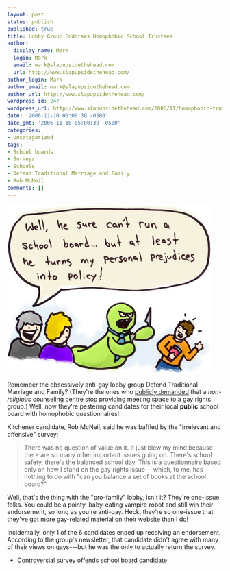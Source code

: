 ```yaml
---
layout: post
status: publish
published: true
title: Lobby Group Endorses Homophobic School Trustees
author:
  display_name: Mark
  login: Mark
  email: mark@slapupsidethehead.com
  url: http://www.slapupsidethehead.com/
author_login: Mark
author_email: mark@slapupsidethehead.com
author_url: http://www.slapupsidethehead.com/
wordpress_id: 247
wordpress_url: http://www.slapupsidethehead.com/2006/11/homophobic-trustees/
date: '2006-11-10 00:00:30 -0500'
date_gmt: '2006-11-10 05:00:30 -0500'
categories:
- Uncategorized
tags:
- School boards
- Surveys
- Schools
- Defend Traditional Marriage and Family
- Rob McNeil
comments: []
---
```

![School Board Monster](/wp-content/media/2006/11/school_board_monster.jpg)

Remember the obsessively anti-gay lobby group Defend Traditional Marriage and Family? (They're the ones who [publicly demanded](http://www.slapupsidethehead.com/2006/10/counseling-centre-attacked/ "Heaven forbid that gay people actually meet to discuss matters!") that a _non-religious_ counseling centre stop providing meeting space to a gay rights group.) Well, now they're pestering candidates for their local **public** school board with homophobic questionnaires!

Kitchener candidate, Rob McNeil, said he was baffled by the "irrelevant and offensive" survey:

> There was no question of value on it. It just blew my mind because there are so many other important issues going on. There's school safety, there's the balanced school day. This is a questionnaire based only on how I stand on the gay rights issue---which, to me, has nothing to do with "can you balance a set of books at the school board?"

Well, that's the thing with the "pro-family" lobby, isn't it? They're one-issue folks. You could be a pointy, baby-eating vampire robot and still win their endorsement, so long as you're anti-gay. Heck, they're so one-issue that they've got more gay-related material on their website than I do!

Incidentally, only 1 of the 6 candidates ended up receiving an endorsement. According to the group's newsletter, that candidate didn't agree with many of their views on gays---but he was the only to actually return the survey.

- [Controversial survey offends school board candidate](http://www.therecord.com/NASApp/cs/ContentServer?pagename=record/Layout/Article_Type1&c=Article&cid=1163026216615&call_pageid=1024322085509&col=1024322199564)
